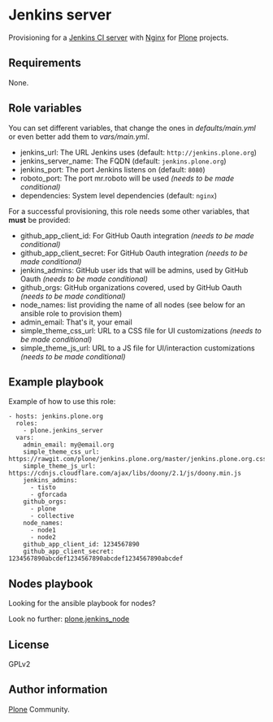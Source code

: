 Jenkins server
==============
Provisioning for a [Jenkins CI server](http://jenkins-ci.org/) with [Nginx](http://nginx.org/) for [Plone](https://plone.org/) projects.

Requirements
------------
None.

Role variables
--------------
You can set different variables,
that change the ones in *defaults/main.yml* or even better add them to *vars/main.yml*.

  * jenkins_url: The URL Jenkins uses (default: ``http://jenkins.plone.org``)
  * jenkins_server_name: The FQDN (default: ``jenkins.plone.org``)
  * jenkins_port: The port Jenkins listens on (default: ``8080``)
  * roboto_port: The port mr.roboto will be used *(needs to be made conditional)*
  * dependencies: System level dependencies (default: ``nginx``)

For a successful provisioning,
this role needs some other variables, that **must** be provided:

  * github_app_client_id: For GitHub Oauth integration *(needs to be made conditional)*
  * github_app_client_secret: For GitHub Oauth integration *(needs to be made conditional)*
  * jenkins_admins: GitHub user ids that will be admins, used by GitHub Oauth *(needs to be made conditional)*
  * github_orgs: GitHub organizations covered, used by GitHub Oauth *(needs to be made conditional)*
  * node_names: list providing the name of all nodes (see below for an ansible role to provision them)
  * admin_email: That's it, your email
  * simple_theme_css_url: URL to a CSS file for UI customizations *(needs to be made conditional)*
  * simple_theme_js_url: URL to a JS file for UI/interaction customizations *(needs to be made conditional)*

Example playbook
----------------
Example of how to use this role:

    - hosts: jenkins.plone.org
      roles:
        - plone.jenkins_server
      vars:
        admin_email: my@email.org
        simple_theme_css_url: https://rawgit.com/plone/jenkins.plone.org/master/jenkins.plone.org.css
        simple_theme_js_url: https://cdnjs.cloudflare.com/ajax/libs/doony/2.1/js/doony.min.js
        jenkins_admins:
          - tisto
          - gforcada
        github_orgs:
          - plone
          - collective
        node_names:
          - node1
          - node2
        github_app_client_id: 1234567890
        github_app_client_secret: 1234567890abcdef1234567890abcdef1234567890abcdef

Nodes playbook
--------------
Looking for the ansible playbook for nodes?

Look no further: [plone.jenkins_node](https://galaxy.ansible.com/list#/roles/3517)

License
-------
GPLv2

Author information
------------------
[Plone](https://plone.org/) Community.

